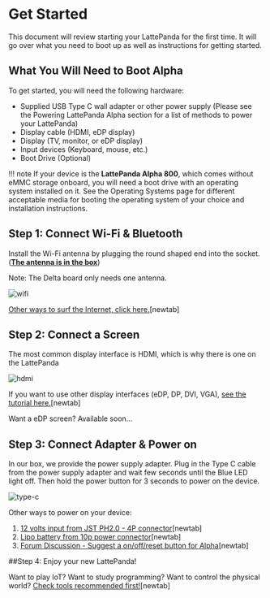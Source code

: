 # Get Started

This document will review starting your LattePanda for the first time. It will go over what you need to boot up as well as instructions for getting started.

## What You Will Need to Boot Alpha
To get started, you will need the following hardware:

* Supplied USB Type C wall adapter or other power supply (Please see the Powering LattePanda Alpha section for a list of methods to power your LattePanda)
* Display cable (HDMI, eDP display)
* Display (TV, monitor, or eDP display)
* Input devices (Keyboard, mouse, etc.)
* Boot Drive (Optional)

!!! note
    If your device is the **LattePanda Alpha 800**, which comes without eMMC storage onboard, you will need a boot drive with an operating system installed on it. See the Operating Systems page for different acceptable media for booting the operating system of your choice and installation instructions.

## Step 1: Connect Wi-Fi & Bluetooth

Install the Wi-Fi antenna by plugging the round shaped end into the socket. (<u>**The antenna is in the box**</u>) 

Note: The Delta board only needs one antenna.

![wifi](https://i.imgur.com/0i3tcAQ.gif)

[Other ways to surf the Internet, click here.][1][newtab]

## Step 2: Connect a Screen

The most common display interface is HDMI, which is why there is one on the LattePanda

![hdmi](https://i.imgur.com/B8Ev5US.gif)

If you want to use other display interfaces (eDP, DP, DVI, VGA), [see the tutorial here.][2][newtab]

Want a eDP screen?  Available soon...

[1]: /content/alpha_edition/connectivity
[2]: /content/alpha_edition/peripherals



## Step 3: Connect Adapter & Power on

In our box, we provide the power supply adapter. Plug in the Type C cable from the power supply adapter and wait few seconds until the Blue LED light off. Then hold the power button for 3 seconds to power on the device. 

![type-c](https://i.imgur.com/20w6pnw.gif)

Other ways to power on your device:

1. [12 volts input from JST PH2.0 - 4P connector][3][newtab]
2. [Lipo battery from 10p power connector][4][newtab]
3. [Forum Discussion - Suggest a on/off/reset button for Alpha][5][newtab]

[3]: /content/alpha_edition/io_playability
[4]: https://www.lattepanda.com/topic-f13t16675.html
[5]: https://www.lattepanda.com/topic-f23t17507.html

##Step 4: Enjoy your new LattePanda!

Want to play IoT? Want to study programming? Want to control the physical world? [Check tools recommended first!][6][newtab]

[6]: /content/alpha_edition/ide

